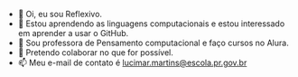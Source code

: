 - 👋 Oi, eu sou Reflexivo.
- 👀 Estou aprendendo as linguagens computacionais e estou interessado em aprender a usar o GitHub.
- 🌱 Sou professora de Pensamento computacional e faço cursos no Alura.
- 💞️ Pretendo colaborar no que for possível.
- 📫 Meu e-mail de contato é lucimar.martins@escola.pr.gov.br
